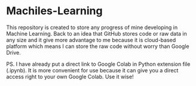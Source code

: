 # Machiles-Learning
This repository is created to store any progress of mine developing in Machine Learning. Back to an idea that GitHub stores code or raw data in any size and it give more advantage to me because it is cloud-based platform which means I can store the raw code without worry than Google Drive.

PS. I have already put a direct link to Google Colab in Python extension file (.ipynb). It is more convenient for use because it can give you a direct access right to your own Google Colab. Use it wise!
